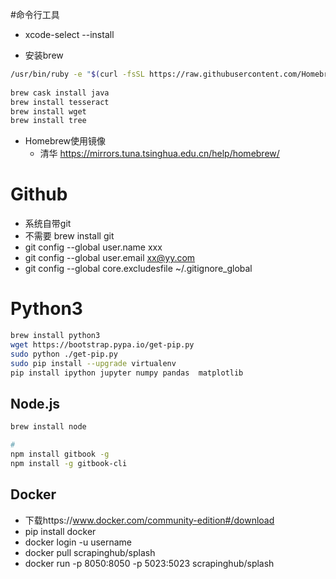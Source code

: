 
#命令行工具
- xcode-select --install




- 安装brew 
```bash
/usr/bin/ruby -e "$(curl -fsSL https://raw.githubusercontent.com/Homebrew/install/master/install)"
    
brew cask install java
brew install tesseract
brew install wget
brew install tree

```
- Homebrew使用镜像
    - 清华 https://mirrors.tuna.tsinghua.edu.cn/help/homebrew/
# Github
- 系统自带git
- 不需要 brew install git
- git config --global user.name xxx
- git config --global user.email  xx@yy.com
- git config --global core.excludesfile ~/.gitignore_global

# Python3
```bash
brew install python3
wget https://bootstrap.pypa.io/get-pip.py
sudo python ./get-pip.py
sudo pip install --upgrade virtualenv
pip install ipython jupyter numpy pandas  matplotlib
```


## Node.js
```bash
brew install node

#
npm install gitbook -g
npm install -g gitbook-cli
```


## Docker
- 下载https://www.docker.com/community-edition#/download
- pip install docker
- docker login -u username
- docker pull scrapinghub/splash
- docker run -p 8050:8050 -p 5023:5023 scrapinghub/splash